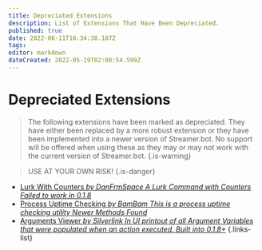 ```yaml
---
title: Depreciated Extensions
description: List of Extensions That Have Been Depreciated.
published: true
date: 2022-06-11T16:34:38.187Z
tags: 
editor: markdown
dateCreated: 2022-05-19T02:08:54.599Z
---
```


# Depreciated Extensions
>The following extensions have been marked as depreciated.  They have either been replaced by a more robust extension or they have been implemented into a newer version of Streamer.bot.
No support will be offered when using these as they may or may not work with the current version of Streamer.bot.
{.is-warning}

>USE AT YOUR OWN RISK!
{.is-danger}

* [Lurk With Counters *by DanFrmSpace* *A Lurk Command with Counters* *Failed to work in 0.1.8*](/en/depreciated/lurk-command-with-counters)
* [Process Uptime Checking *by BamBam* *This is a process uptime checking utility* *Newer Methods Found*](/en/depreciated/process-uptime-checking)
* [Arguments Viewer *by Silverlink* *In UI printout of all Argument Variables that were populated when an action executed.* *Built into 0.1.8+*](/en/depreciated/arguments-viewer)
{.links-list}